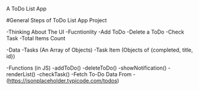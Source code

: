 A ToDo List App

#General Steps of ToDo List App Project

-Thinking About The UI
-Fucntionlity
            -Add ToDo
            -Delete a ToDo
            -Check Task
            -Total Items Count

-Data
            -Tasks (An Array of Objects)
            -Task Item (Objects of {completed, title, id})

-Functions (in JS)
            -addToDo()
            -deleteToDo()
            -showNotification()
            -renderList()
            -checkTask()
-Fetch To-Do Data From -(https://jsonplaceholder.typicode.com/todos)
